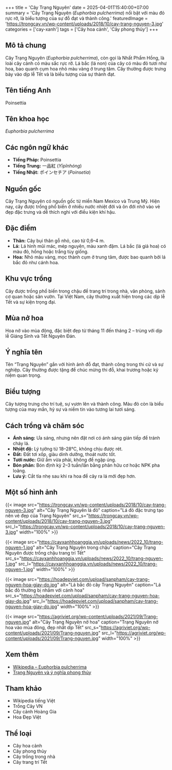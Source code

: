 +++
title = 'Cây Trạng Nguyên'
date = 2025-04-01T15:40:00+07:00
summary = 'Cây Trạng Nguyên (*Euphorbia pulcherrima*) nổi bật với màu đỏ rực rỡ, là biểu tượng của sự đỗ đạt và thành công.'
featuredImage = 'https://trongcay.vn/wp-content/uploads/2018/10/cay-trang-nguyen-3.jpg'
categories = ['cay-xanh']
tags = ['Cây hoa cảnh', 'Cây phong thủy']
+++

## Mô tả chung

Cây Trạng Nguyên (*Euphorbia pulcherrima*), còn gọi là Nhất Phẩm Hồng, là loài cây cảnh có màu sắc rực rỡ. Lá bắc (lá non) của cây có màu đỏ tươi như hoa, bao quanh cụm hoa nhỏ màu vàng ở trung tâm. Cây thường được trưng bày vào dịp lễ Tết và là biểu tượng của sự thành đạt.

## Tên tiếng Anh

Poinsettia

## Tên khoa học

*Euphorbia pulcherrima*

## Các ngôn ngữ khác

- **Tiếng Pháp:** Poinsettia
- **Tiếng Trung:** 一品紅 (*Yīpǐnhóng*)
- **Tiếng Nhật:** ポインセチア (*Poinsetia*)

## Nguồn gốc

Cây Trạng Nguyên có nguồn gốc từ miền Nam Mexico và Trung Mỹ. Hiện nay, cây được trồng phổ biến ở nhiều nước nhiệt đới và ôn đới nhờ vào vẻ đẹp đặc trưng và dễ thích nghi với điều kiện khí hậu.

## Đặc điểm

- **Thân:** Cây bụi thân gỗ nhỏ, cao từ 0,6–4 m.
- **Lá:** Lá hình mũi mác, mép nguyên, màu xanh đậm. Lá bắc (lá giả hoa) có màu đỏ, hồng hoặc trắng tùy giống.
- **Hoa:** Nhỏ màu vàng, mọc thành cụm ở trung tâm, được bao quanh bởi lá bắc đỏ như cánh hoa.

## Khu vực trồng

Cây được trồng phổ biến trong chậu để trang trí trong nhà, văn phòng, sảnh cơ quan hoặc sân vườn. Tại Việt Nam, cây thường xuất hiện trong các dịp lễ Tết và sự kiện trọng đại.

## Mùa nở hoa

Hoa nở vào mùa đông, đặc biệt đẹp từ tháng 11 đến tháng 2 – trùng với dịp lễ Giáng Sinh và Tết Nguyên Đán.

## Ý nghĩa tên

Tên “Trạng Nguyên” gắn với hình ảnh đỗ đạt, thành công trong thi cử và sự nghiệp. Cây thường được tặng để chúc mừng thi đỗ, khai trương hoặc kỷ niệm quan trọng.

## Biểu tượng

Cây tượng trưng cho trí tuệ, sự vươn lên và thành công. Màu đỏ còn là biểu tượng của may mắn, hỷ sự và niềm tin vào tương lai tươi sáng.

## Cách trồng và chăm sóc

- **Ánh sáng:** Ưa sáng, nhưng nên đặt nơi có ánh sáng gián tiếp để tránh cháy lá.
- **Nhiệt độ:** Lý tưởng từ 18–28°C, không chịu được rét.
- **Đất:** Đất tơi xốp, giàu dinh dưỡng, thoát nước tốt.
- **Tưới nước:** Giữ ẩm vừa phải, không để ngập úng.
- **Bón phân:** Bón định kỳ 2–3 tuần/lần bằng phân hữu cơ hoặc NPK pha loãng.
- **Lưu ý:** Cắt tỉa nhẹ sau khi ra hoa để cây ra lá mới đẹp hơn.

## Một số hình ảnh

{{< image src="https://trongcay.vn/wp-content/uploads/2018/10/cay-trang-nguyen-3.jpg"
           alt="Cây Trạng Nguyên lá đỏ"
           caption="Lá đỏ đặc trưng tạo nên vẻ đẹp của Trạng Nguyên"
           src_s="https://trongcay.vn/wp-content/uploads/2018/10/cay-trang-nguyen-3.jpg"
           src_l="https://trongcay.vn/wp-content/uploads/2018/10/cay-trang-nguyen-3.jpg"
           width="100%" >}}

{{< image src="https://cayxanhhoanggia.vn/uploads/news/2022_10/trang-nguyen-1.jpg"
           alt="Cây Trạng Nguyên trong chậu"
           caption="Cây Trạng Nguyên được trồng chậu trang trí Tết"
           src_s="https://cayxanhhoanggia.vn/uploads/news/2022_10/trang-nguyen-1.jpg"
           src_l="https://cayxanhhoanggia.vn/uploads/news/2022_10/trang-nguyen-1.jpg"
           width="100%" >}}

{{< image src="https://hoadepviet.com/upload/sanpham/cay-trang-nguyen-hoa-giay-do.jpg"
           alt="Lá bắc đỏ cây Trạng Nguyên"
           caption="Lá bắc đỏ thường bị nhầm với cánh hoa"
           src_s="https://hoadepviet.com/upload/sanpham/cay-trang-nguyen-hoa-giay-do.jpg"
           src_l="https://hoadepviet.com/upload/sanpham/cay-trang-nguyen-hoa-giay-do.jpg"
           width="100%" >}}

{{< image src="https://agriviet.org/wp-content/uploads/2021/09/Trang-nguyen.jpg"
           alt="Cây Trạng Nguyên nở hoa"
           caption="Trạng Nguyên nở hoa vào mùa đông, đẹp nhất dịp Tết"
           src_s="https://agriviet.org/wp-content/uploads/2021/09/Trang-nguyen.jpg"
           src_l="https://agriviet.org/wp-content/uploads/2021/09/Trang-nguyen.jpg"
           width="100%" >}}

## Xem thêm

- [Wikipedia – Euphorbia pulcherrima](https://vi.wikipedia.org/wiki/C%E1%BB%9F_tr%E1%BA%A1ng_nguy%C3%AAn)
- [Trạng Nguyên và ý nghĩa phong thủy](https://baomoi.com/y-nghia-phong-thuy-cua-cay-hoa-trang-nguyen-c51078656.epi)

## Tham khảo

- Wikipedia tiếng Việt
- Trồng Cây VN
- Cây cảnh Hoàng Gia
- Hoa Đẹp Việt

## Thể loại

- Cây hoa cảnh
- Cây phong thủy
- Cây trồng trong nhà
- Cây trang trí Tết
